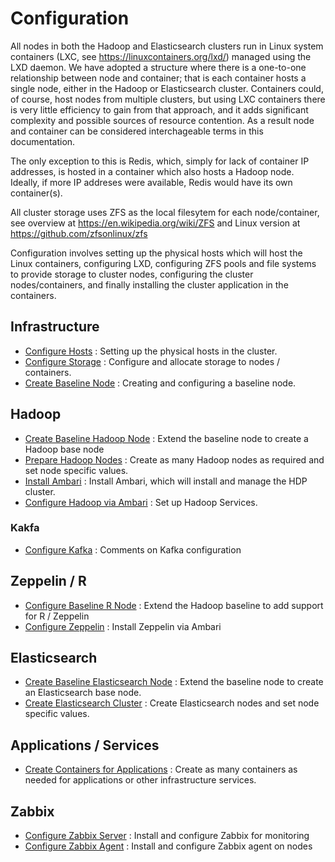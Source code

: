 # Configuration #

All nodes in both the Hadoop and Elasticsearch clusters run in Linux system containers (LXC, see https://linuxcontainers.org/lxd/) 
managed using the LXD daemon. We have adopted a structure where there is a one-to-one relationship between node and container; that is each 
container hosts a single node, either in the Hadoop or Elasticsearch cluster. Containers could, of course, host nodes from multiple clusters, but
using LXC containers there is very little efficiency to gain from that approach, and it adds significant complexity and possible sources of resource contention.
As a result node and container can be considered interchageable terms in this documentation.

The only exception to this is Redis, which, simply for lack of container IP addresses, is hosted in a container which also hosts a Hadoop node. Ideally, if more IP
addreses were available, Redis would have its own container(s).

All cluster storage uses ZFS as the local filesytem for each node/container, see overview at https://en.wikipedia.org/wiki/ZFS and Linux version at https://github.com/zfsonlinux/zfs

Configuration involves setting up the physical hosts which will host the Linux containers, configuring LXD, configuring ZFS pools and file systems to provide storage to cluster nodes,
configuring the cluster nodes/containers, and finally installing the cluster application in the containers.

## Infrastructure
* [Configure Hosts](./doc/md/Config-Host.md) : Setting up the physical hosts in the cluster.
* [Configure Storage](./doc/md/Config-Storage.md) : Configure and allocate storage to nodes / containers.
* [Create Baseline Node](./doc/md/Config-BaseNode.md) : Creating and configuring a baseline node.

## Hadoop
* [Create Baseline Hadoop Node](./doc/md/Config-BaseNode-Hadoop.md) : Extend the baseline node to create a Hadoop base node
* [Prepare Hadoop Nodes](./doc/md/Config-Hadoop-Nodes.md) : Create as many Hadoop nodes as required and set node specific values.
* [Install Ambari](./doc/md/Config-Ambari.md) : Install Ambari, which will install and manage the HDP cluster.
* [Configure Hadoop via Ambari](./doc/md/Config-Hadoop.md) : Set up Hadoop Services. 

### Kakfa
* [Configure Kafka](./doc/md/Config-Kafka.md) : Comments on Kafka configuration

## Zeppelin / R
* [Configure Baseline R Node](./doc/md/Config-BaseNode-Zeppelin.md) : Extend the Hadoop baseline to add support for R / Zeppelin
* [Configure Zeppelin](./doc/md/Config-Zeppelin.md) : Install Zeppelin via Ambari

## Elasticsearch
* [Create Baseline Elasticsearch Node](./doc/md/Config-BaseNode-ES.md) : Extend the baseline node to create an Elasticsearch base node.
* [Create Elasticsearch Cluster](./doc/md/Config-Elasticsearch.md) : Create Elasticsearch nodes and set node specific values. 

## Applications / Services
* [Create Containers for Applications](./doc/md/Config-BaseNode-App.md) : Create as many containers as needed for applications or other infrastructure services.

## Zabbix
* [Configure Zabbix Server](./doc/md/Config-Zappix.md) : Install and configure Zabbix for monitoring
* [Configure Zabbix Agent](./doc/md/Config-Zappix-Agent.md) : Install and configure Zabbix agent on nodes
